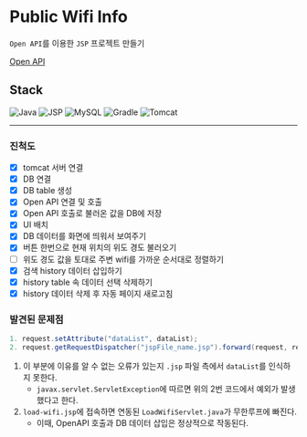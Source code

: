 # Public Wifi Info
`Open API`를 이용한 `JSP` 프로젝트 만들기

[Open API](https://data.seoul.go.kr/dataList/OA-20883/S/1/datasetView.do)

## Stack

![Java](https://img.shields.io/badge/Java-red)
![JSP](https://img.shields.io/badge/JSP-orange)
![MySQL](https://img.shields.io/badge/MySQL-blue)
![Gradle](https://img.shields.io/badge/Gradle-brightgreen)
![Tomcat](https://img.shields.io/badge/Tomcat-grey)


---

### 진척도

- [x] tomcat 서버 연결
- [x] DB 연결
- [x] DB table 생성
- [x] Open API 연결 및 호출
- [x] Open API 호출로 불러온 값을 DB에 저장
- [x] UI 배치
- [x] DB 데이터를 화면에 띄워서 보여주기
- [x] 버튼 한번으로 현재 위치의 위도 경도 불러오기
- [ ] 위도 경도 값을 토대로 주변 wifi를 가까운 순서대로 정렬하기
- [x] 검색 history 데이터 삽입하기
- [x] history table 속 데이터 선택 삭제하기
- [x] history 데이터 삭제 후 자동 페이지 새로고침

### 발견된 문제점

``` java
1. request.setAttribute("dataList", dataList);
2. request.getRequestDispatcher("jspFile_name.jsp").forward(request, response);
```
1. 이 부분에 이유를 알 수 없는 오류가 있는지 `.jsp` 파일 측에서 `dataList`를 인식하지 못한다.
    - `javax.servlet.ServletException`에 따르면 위의 2번 코드에서 예외가 발생했다고 한다.
2. `load-wifi.jsp`에 접속하면 연동된 `LoadWifiServlet.java`가 무한루프에 빠진다.
   - 이때, OpenAPI 호출과 DB 데이터 삽입은 정상적으로 작동된다.